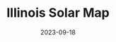 ---
layout: post
categories: 
- project
title: "Illinois Solar Map"
date: 2023-09-18
image: /images/projects/il-solar-map.jpg
description: "As of May 2023, 1,622,000 kilowatts of operating solar capacity have been installed in the State of Illinois thanks to the Climate and Equitable Jobs Act (CEJA). The Illinois Solar Map allows you to explore solar projects by Census Tract, Place, County, and State Congressional Districts, as well as by category of project."
github: https://github.com/chihacknight/il-solar-map
link: https://ilsolarmap.com
featured: true
published: true
---